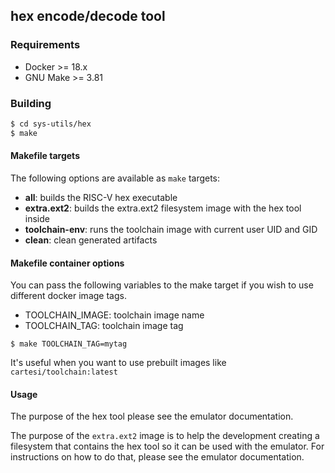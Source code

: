 ## hex encode/decode tool

### Requirements

- Docker >= 18.x
- GNU Make >= 3.81

### Building

```bash
$ cd sys-utils/hex
$ make
```

#### Makefile targets

The following options are available as `make` targets:

- **all**: builds the RISC-V hex executable
- **extra.ext2**: builds the extra.ext2 filesystem image with the hex tool inside
- **toolchain-env**: runs the toolchain image with current user UID and GID
- **clean**: clean generated artifacts

#### Makefile container options

You can pass the following variables to the make target if you wish to use different docker image tags.

- TOOLCHAIN\_IMAGE: toolchain image name
- TOOLCHAIN\_TAG: toolchain image tag

```
$ make TOOLCHAIN_TAG=mytag
```

It's useful when you want to use prebuilt images like `cartesi/toolchain:latest`

#### Usage

The purpose of the hex tool please see the emulator documentation.

The purpose of the `extra.ext2` image is to help the development creating a filesystem that contains the hex tool so it can be used with the emulator. For instructions on how to do that, please see the emulator documentation.
